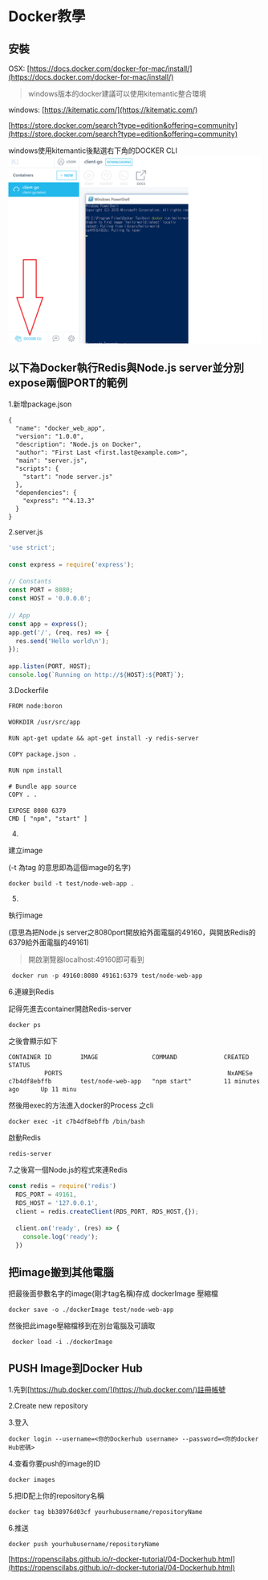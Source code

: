 # Docker教學

## 安裝

OSX: [https://docs.docker.com/docker-for-mac/install/](https://docs.docker.com/docker-for-mac/install/)

> windows版本的docker建議可以使用kitemantic整合環境

windows: [https://kitematic.com/](https://kitematic.com/)

[https://store.docker.com/search?type=edition&offering=community](https://store.docker.com/search?type=edition&offering=community)

windows使用kitemantic後點選右下角的DOCKER CLI![](../.gitbook/assets/98234234.png)

## 以下為Docker執行Redis與Node.js server並分別expose兩個PORT的範例

1.新增package.json

```text
{
  "name": "docker_web_app",
  "version": "1.0.0",
  "description": "Node.js on Docker",
  "author": "First Last <first.last@example.com>",
  "main": "server.js",
  "scripts": {
    "start": "node server.js"
  },
  "dependencies": {
    "express": "^4.13.3"
  }
}
```

2.server.js

```javascript
'use strict';

const express = require('express');

// Constants
const PORT = 8080;
const HOST = '0.0.0.0';

// App
const app = express();
app.get('/', (req, res) => {
  res.send('Hello world\n');
});

app.listen(PORT, HOST);
console.log(`Running on http://${HOST}:${PORT}`);
```

3.Dockerfile

```text
FROM node:boron

WORKDIR /usr/src/app

RUN apt-get update && apt-get install -y redis-server

COPY package.json .

RUN npm install

# Bundle app source
COPY . .

EXPOSE 8080 6379
CMD [ "npm", "start" ]
```

4.

建立image

\(-t 為tag 的意思即為這個image的名字\)

```text
docker build -t test/node-web-app .
```

5.

執行image

\(意思為把Node.js server之8080port開放給外面電腦的49160，與開放Redis的6379給外面電腦的49161\)

> 開啟瀏覽器localhost:49160即可看到

```text
 docker run -p 49160:8080 49161:6379 test/node-web-app
```

6.連線到Redis

記得先進去container開啟Redis-server

```text
docker ps
```

之後會顯示如下

```text
CONTAINER ID        IMAGE               COMMAND             CREATED             STATUS
          PORTS                                              NxAMESe
c7b4df8ebffb        test/node-web-app   "npm start"         11 minutes ago      Up 11 minu
```

然後用exec的方法進入docker的Process 之cli

```text
docker exec -it c7b4df8ebffb /bin/bash
```

啟動Redis

```text
redis-server
```

7.之後寫一個Node.js的程式來連Redis

```javascript
const redis = require('redis')
  RDS_PORT = 49161,
  RDS_HOST = '127.0.0.1',
  client = redis.createClient(RDS_PORT, RDS_HOST,{});

  client.on('ready', (res) => {
    console.log('ready');
  })
```

## 把image搬到其他電腦

把最後面參數名字的image\(剛才tag名稱\)存成 dockerImage 壓縮檔

```text
docker save -o ./dockerImage test/node-web-app
```

然後把此image壓縮檔移到在別台電腦及可讀取

```text
 docker load -i ./dockerImage
```

## PUSH Image到Docker Hub

1.先到[https://hub.docker.com/](https://hub.docker.com/)註冊帳號

2.Create new repository

3.登入

```text
docker login --username=<你的Dockerhub username> --password=<你的docker Hub密碼>
```

4.查看你要push的image的ID

```text
docker images
```

5.把ID配上你的repository名稱

```text
docker tag bb38976d03cf yourhubusername/repositoryName
```

6.推送

```text
docker push yourhubusername/repositoryName
```

[https://ropenscilabs.github.io/r-docker-tutorial/04-Dockerhub.html](https://ropenscilabs.github.io/r-docker-tutorial/04-Dockerhub.html)

